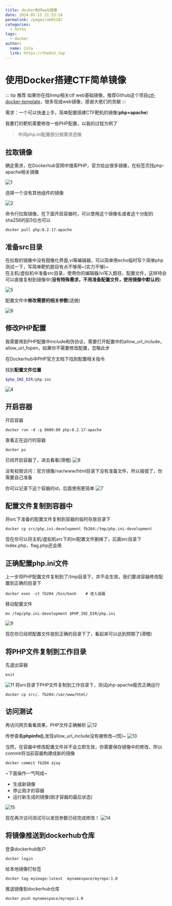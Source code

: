 ```yaml
---
title: docker制作web镜像
date: 2024-05-15 21:53:24
permalink: /pages/ab6518/
categories:
  - notes
tags:
  - docker
author: 
  name: Cola
  link: https://the0n3.top
---
```


# 使用Docker搭建CTF简单镜像

::: tip 推荐
如果你在找lnmp相关ctf web基础镜像，推荐Github这个项目[ctf-docker-template](https://github.com/CTF-Archives/ctf-docker-template/tree/main)，很多现成web镜像，感谢大佬们的贡献
:::

需求：一个可以快速上手，简单配置搭建CTF靶机的镜像(**php+apache**)  

我要打的靶机需要修改一些PHP配置，以我的过程为例了  

> 中间php.ini配置部分按需求选做

## 拉取镜像

确定需求，在Dockerhub官网中搜索PHP，官方给出很多镜像，在标签页找php-apache相关镜像  

![1](https://the0n3.top/medias/docker_0/1.png)

选择一个没有其他组件的镜像

![2](https://the0n3.top/medias/docker_0/2.png)

命令行拉取镜像，在下面开启容器时，可以使用这个镜像名或者这个分配的sha256的前5位也可以

```shell
docker pull php:8.2.17-apache
```

## 准备src目录

在拉取的镜像中没有图像化界面,vi等编辑器，可以简单用echo临时写个简单php测试一下，写简单靶机题目有点不够用~(实力不够)~  
在主机/虚拟机中准备src目录，使用你的编辑器/vi写入题目，配置文件，这样待会可以直接复制到镜像中(**没有特殊需求，不用准备配置文件，使用镜像中默认的**) 

![5](https://the0n3.top/medias/docker_0/5.png)

配置文件中**修改需要的相关参数**(选做)

![6](https://the0n3.top/medias/docker_0/6.png)

## 修改PHP配置

我需要用到PHP配置中include和伪协议，需要打开配置中的allow_url_include，allow_url_fopen，如果你不需要修改配置，忽略此步

在Dockerhub中PHP官方文档下找到配置相关指令

找到**配置文件位置**

```php
$php_INI_DIR/php.ini      
```

![4](https://the0n3.top/medias/docker_0/4.png)

## 开启容器

开启容器

```docker
docker run -d -p 8080:80 php:8.2.17-apache
```

查看正在运行的容器

```docker
docker ps
```

已经开启容器了，进去看看(滑稽)
![8](https://the0n3.top/medias/docker_0/8.png)

没有权限访问：官方镜像/var/www/html目录下没有准备文件，所以报错了，你需要自己准备

你可以记录下这个容器的id，后面使用更简单
![7](https://the0n3.top/medias/docker_0/7.png)

## 配置文件复制到容器中

将src下准备的配置文件复制到容器的临时存放目录下  

```docker
docker cp src/php.ini-development fb204:/tmp/php.ini-development
```

现在你可以将主机/虚拟机src下的ini配置文件删掉了，后面src目录下index.php，flag.php还会用

## 正确配置php.ini文件

上一步将PHP配置文件复制到了/tmp目录下，并不会生效，我们要进容器修改配置到正确的目录下

```docker
docker exec -it fb204 /bin/bash    # 进入容器
```

移动配置文件

```shell
mv /tmp/php.ini-development $PHP_INI_DIR/php.ini
```

![9](https://the0n3.top/medias/docker_0/9.png)

现在你已经把配置文件放到正确的目录下了，看起来可以达到预期了(滑稽)

## 将PHP文件复制到工作目录

先退出容器

```shell
exit
```

![11](https://the0n3.top/medias/docker_0/11.png)
将src目录下PHP文件复制到工作目录下，测试php-apache能否正确运行

```docker
docker cp src/. fb204:/var/www/html/
```

## 访问测试

再访问网页看看效果，PHP文件正确解析
![12](https://the0n3.top/medias/docker_0/12.png)

传参查看**phpinfo()**,发现allow_url_include没有被修改~(慌)~
![13](https://the0n3.top/medias/docker_0/13.png)

当然，在容器中修改配置文件并不会立即生效，你需要保存镜像中的修改，所以commit将当前容器构建成新的镜像

```docker
docker commit fb204 ajay
```

~下面操作一气呵成~

- 生成新镜像
- 停止刚才的容器
- 运行新生成的镜像(刚才容器的最后状态)

![15](https://the0n3.top/medias/docker_0/15.png)

现在再次访问测试可以发现参数已经完成修改！
![14](https://the0n3.top/medias/docker_0/14.png)

## 将镜像推送到dockerhub仓库

登录dockerhub账户

```docker
docker login
```

给本地镜像打标签

```docker
docker tag myimage:latest  mynamespace/myrepo:1.0
```

推送镜像到dockerhub仓库

```docker
docker push mynamespace/myrepo:1.0
```
